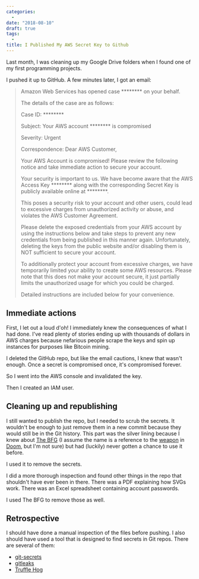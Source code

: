 ```yaml
---
categories:
  -
date: "2018-08-10"
draft: true
tags:
  -
title: I Published My AWS Secret Key to Github
---
```


Last month, I was cleaning up my Google Drive folders when I found one of my first programming projects.

I pushed it up to GitHub. A few minutes later, I got an email:

> Amazon Web Services has opened case ******** on your behalf.
>
> The details of the case are as follows:
>
> Case ID: ********
>
> Subject: Your AWS account ******** is compromised
>
> Severity: Urgent
>
> Correspondence: Dear AWS Customer,
>
> Your AWS Account is compromised! Please review the following notice and take
> immediate action to secure your account.
>
> Your security is important to us. We have become aware that the AWS Access
> Key ******** along with the corresponding Secret Key is publicly available
> online at ********.
>
> This poses a security risk to your account and other users, could lead to
> excessive charges from unauthorized activity or abuse, and violates the AWS
> Customer Agreement.
>
> Please delete the exposed credentials from your AWS account by using the
> instructions below and take steps to prevent any new credentials from being
> published in this manner again. Unfortunately, deleting the keys from the
> public website and/or disabling them is NOT sufficient to secure your
> account.
>
> To additionally protect your account from excessive charges, we have
> temporarily limited your ability to create some AWS resources. Please note
> that this does not make your account secure, it just partially limits the
> unauthorized usage for which you could be charged.
>
> Detailed instructions are included below for your convenience.

## Immediate actions

First, I let out a loud d'oh! I immediately knew the consequences of what I had
done. I've read plenty of stories ending up with thousands of dollars in AWS
charges because nefarious people scrape the keys and spin up instances for
purposes like Bitcoin mining.

I deleted the GitHub repo, but like the email cautions, I knew that wasn't enough.
Once a secret is compromised once, it's compromised forever.

So I went into the AWS console and invalidated the key.

Then I created an IAM user.

## Cleaning up and republishing

I still wanted to publish the repo, but I needed to scrub the secrets. It
wouldn't be enough to just remove them in a new commit because they would still
be in the Git history. This part was the silver lining because I knew about
[The BFG](https://rtyley.github.io/bfg-repo-cleaner/) (I assume the name is a
reference to the [weapon](https://en.wikipedia.org/wiki/BFG_%28weapon%29) in
[Doom](https://en.wikipedia.org/wiki/Doom_(1993_video_game)), but I'm not sure)
but had (luckily) never gotten a chance to use it before.

I used it to remove the secrets.

I did a more thorough inspection and found other things in the repo that
shouldn't have ever been in there. There was a PDF explaining how SVGs work.
There was an Excel spreadsheet containing account passwords.

I used The BFG to remove those as well.

## Retrospective

I should have done a manual inspection of the files before pushing. I also
should have used a tool that is designed to find secrets in Git repos. There are several of them:

* [git-secrets](https://github.com/awslabs/git-secrets)
* [gitleaks](https://github.com/zricethezav/gitleaks)
* [Truffle Hog](https://github.com/dxa4481/truffleHog)

